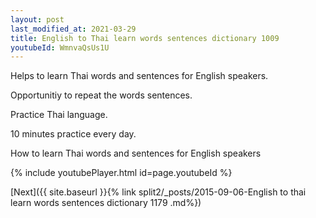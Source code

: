 ```yaml
---
layout: post
last_modified_at: 2021-03-29
title: English to Thai learn words sentences dictionary 1009 
youtubeId: WmnvaQsUs1U
---
```

 
 
Helps to learn Thai words and sentences for English speakers.

Opportunitiy to repeat the words sentences. 

Practice Thai language. 
 
10 minutes practice every day. 
 
How to learn Thai words and sentences for English speakers 
 
{% include youtubePlayer.html id=page.youtubeId %}
 
 
[Next]({{ site.baseurl }}{% link  split2/_posts/2015-09-06-English to thai learn words sentences dictionary 1179 .md%})
 
